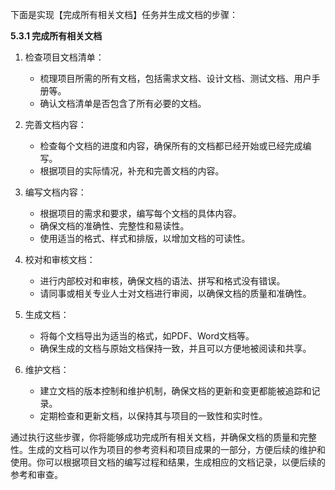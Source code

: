 下面是实现【完成所有相关文档】任务并生成文档的步骤：

**5.3.1 完成所有相关文档**

1. 检查项目文档清单：
   - 梳理项目所需的所有文档，包括需求文档、设计文档、测试文档、用户手册等。
   - 确认文档清单是否包含了所有必要的文档。

2. 完善文档内容：
   - 检查每个文档的进度和内容，确保所有的文档都已经开始或已经完成编写。
   - 根据项目的实际情况，补充和完善文档的内容。

3. 编写文档内容：
   - 根据项目的需求和要求，编写每个文档的具体内容。
   - 确保文档的准确性、完整性和易读性。
   - 使用适当的格式、样式和排版，以增加文档的可读性。

4. 校对和审核文档：
   - 进行内部校对和审核，确保文档的语法、拼写和格式没有错误。
   - 请同事或相关专业人士对文档进行审阅，以确保文档的质量和准确性。

5. 生成文档：
   - 将每个文档导出为适当的格式，如PDF、Word文档等。
   - 确保生成的文档与原始文档保持一致，并且可以方便地被阅读和共享。

6. 维护文档：
   - 建立文档的版本控制和维护机制，确保文档的更新和变更都能被追踪和记录。
   - 定期检查和更新文档，以保持其与项目的一致性和实时性。

通过执行这些步骤，你将能够成功完成所有相关文档，并确保文档的质量和完整性。生成的文档可以作为项目的参考资料和项目成果的一部分，方便后续的维护和使用。你可以根据项目文档的编写过程和结果，生成相应的文档记录，以便后续的参考和审查。
